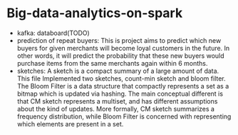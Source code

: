 # Big-data-analytics-on-spark
- kafka: databoard(TODO)
- prediction of repeat buyers: This is project aims to predict which new buyers for given merchants will become loyal customers in the future. In other words, it will predict the probability that these new buyers would purchase items from the same merchants again within 6 months.
- sketches: A sketch is a compact summary of a large amount of data. This file Implemented two sketches, count-min sketch and bloom filter. The Bloom Filter is a data structure that compactly represents a set as a bitmap which is updated via hashing.  The main conceptual different is that CM sketch represents a multiset, and has different assumptions about the kind of updates.  More formally, CM sketch summarizes a frequency distribution, while Bloom Filter is concerned with representing which elements are present in a set.  